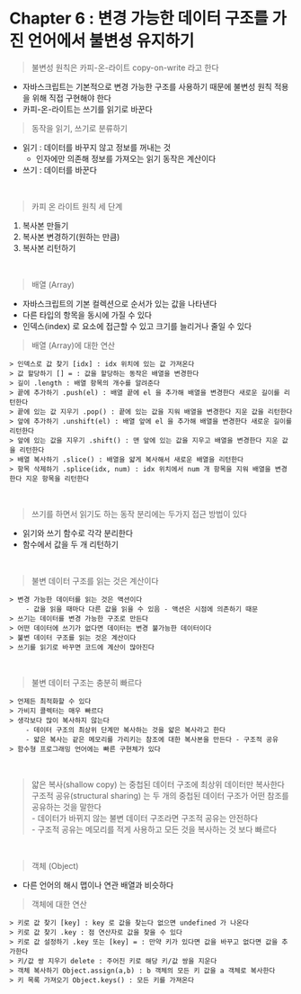 # Chapter 6 : 변경 가능한 데이터 구조를 가진 언어에서 불변성 유지하기

> 불변성 원칙은 카피-온-라이트 copy-on-write 라고 한다

- 자바스크립트는 기본적으로 변경 가능한 구조를 사용하기 때문에 불변성 원칙 적용을 위해 직접 구현해야 한다
- 카피-온-라이트는 쓰기를 읽기로 바꾼다

> 동작을 읽기, 쓰기로 분류하기

- 읽기 : 데이터를 바꾸지 않고 정보를 꺼내는 것
	- 인자에만 의존해 정보를 가져오는 읽기 동작은 계산이다
- 쓰기 : 데이터를 바꾼다

<br/>

> 카피 온 라이트 원칙 세 단계

1. 복사본 만들기
2. 복사본 변경하기(원하는 만큼)
3. 복사본 리턴하기

<br/>

> 배열 (Array)

- 자바스크립트의 기본 컬렉션으로 순서가 있는 값을 나타낸다
- 다른 타입의 항목을 동시에 가질 수 있다
- 인덱스(index) 로 요소에 접근할 수 있고 크기를 늘리거나 줄일 수 있다

> 배열 (Array)에 대한 연산

    > 인덱스로 값 찾기 [idx] : idx 위치에 있는 값 가져온다
    > 값 할당하기 [] = : 값을 할당하는 동작은 배열을 변경한다
    > 길이 .length : 배열 항목의 개수를 알려준다
    > 끝에 추가하기 .push(el) : 배열 끝에 el 을 추가해 배열을 변경한다 새로운 길이를 리턴한다
    > 끝에 있는 값 지우기 .pop() : 끝에 있는 값을 지워 배열을 변경한다 지운 값을 리턴한다
    > 앞에 추가하기 .unshift(el) : 배열 앞에 el 을 추가해 배열을 변경한다 새로운 길이를 리턴한다
    > 앞에 있는 값을 지우기 .shift() : 맨 앞에 있는 값을 지우고 배열을 변경한다 지운 값을 리턴한다
    > 배열 복사하기 .slice() : 배열을 얇게 복사해서 새로운 배열을 리턴한다
    > 항목 삭제하기 .splice(idx, num) : idx 위치에서 num 개 항목을 지워 배열을 변경한다 지운 항목을 리턴한다

<br/>

> 쓰기를 하면서 읽기도 하는 동작 분리에는 두가지 접근 방법이 있다

- 읽기와 쓰기 함수로 각각 분리한다
- 함수에서 값을 두 개 리턴하기

<br/>

> 불변 데이터 구조를 읽는 것은 계산이다

    > 변경 가능한 데이터를 읽는 것은 액션이다
		- 값을 읽을 때마다 다른 값을 읽을 수 있음 - 액션은 시점에 의존하기 때문
    > 쓰기는 데이터를 변경 가능한 구조로 만든다
    > 어떤 데이터에 쓰기가 없다면 데이터는 변경 불가능한 데이터이다
    > 불변 데이터 구조를 읽는 것은 계산이다
    > 쓰기를 읽기로 바꾸면 코드에 계산이 많아진다

<br/>

> 불변 데이터 구조는 충분히 빠르다

    > 언제든 최적화할 수 있다
    > 가비지 콜렉터는 매우 빠르다
    > 생각보다 많이 복사하지 않는다
		- 데이터 구조의 최상위 단계만 복사하는 것을 얇은 복사라고 한다
		- 얇은 복사는 같은 메모리를 가리키는 참조에 대한 복사본을 만든다 - 구조적 공유
    > 함수형 프로그래밍 언어에는 빠른 구현체가 있다

<br/>

> 얇은 복사(shallow copy) 는 중첩된 데이터 구조에 최상위 데이터만 복사한다<br/>
> 구조적 공유(structural sharing) 는 두 개의 중첩된 데이터 구조가 어떤 참조를 공유하는 것을 말한다<br/>
	- 데이터가 바뀌지 않는 불변 데이터 구조라면 구조적 공유는 안전하다<br/>
	- 구조적 공유는 메모리를 적게 사용하고 모든 것을 복사하는 것 보다 빠르다

<br/>

> 객체 (Object)

- 다른 언어의 해시 맵이나 연관 배열과 비슷하다

> 객체에 대한 연산

    > 키로 값 찾기 [key] : key 로 값을 찾는다 없으면 undefined 가 나온다
    > 키로 값 찾기 .key : 점 연산자로 값을 찾을 수 있다
    > 키로 값 설정하기 .key 또는 [key] = : 만약 키가 있다면 값을 바꾸고 없다면 값을 추가한다
    > 키/값 쌍 지우기 delete : 주어진 키로 해당 키/값 쌍을 지운다
    > 객체 복사하기 Object.assign(a,b) : b 객체의 모든 키 값을 a 객체로 복사한다
    > 키 목록 가져오기 Object.keys() : 모든 키를 가져온다
